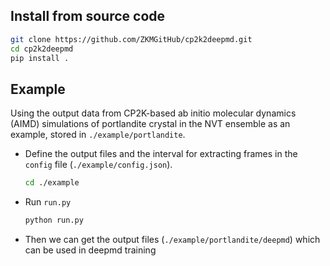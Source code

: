 ## Install from source code
```bash
git clone https://github.com/ZKMGitHub/cp2k2deepmd.git
cd cp2k2deepmd
pip install .
```
## Example
Using the output data from CP2K-based ab initio molecular dynamics (AIMD) simulations of portlandite crystal in the NVT ensemble as an example, stored in `./example/portlandite`.
- Define the output files and the interval for extracting frames in the `config` file (`./example/config.json`).
  ```bash
  cd ./example
  ```
- Run `run.py`
  ```bash
  python run.py
  ```
- Then we can get the output files (`./example/portlandite/deepmd`) which can be used in deepmd training
